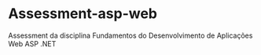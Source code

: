# Assessment-asp-web
Assessment da disciplina Fundamentos do Desenvolvimento de Aplicações Web ASP .NET
